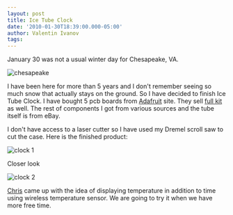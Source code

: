 ```yaml
---
layout: post
title: Ice Tube Clock
date: '2010-01-30T18:39:00.000-05:00'
author: Valentin Ivanov
tags:
---
```

January 30 was not a usual winter day for Chesapeake, VA.

![chesapeake](https://4.bp.blogspot.com/-qb65hzDkK7c/ToOg7YIgO8I/AAAAAAAAAJY/-vfDYlCpX30/s1600/chesapeake.jpg)

I have been here for more than 5 years and I don't remember seeing so much snow that actually stays on the ground. So I have decided to finish Ice Tube Clock. I have bought 5 pcb boards from [Adafruit](https://www.adafruit.com/index.php?main_page=product_info&amp;cPath=39&amp;products_id=195) site. They sell [full kit](https://www.adafruit.com/index.php?main_page=product_info&amp;cPath=39&amp;products_id=194) as well. The rest of components I got from various sources and the tube itself is from eBay.

I don't have access to a laser cutter so I have used my Dremel scroll saw to cut the case. Here is the finished product:

![clock 1](https://1.bp.blogspot.com/-ncUEi08e2v4/ToOhSQA0rNI/AAAAAAAAAJc/HR_JbcNwNrY/s1600/clock1.jpg)

Closer look

![clock 2](https://1.bp.blogspot.com/-2bWncmG5-34/ToOhlTQ2dxI/AAAAAAAAAJg/EZfjsuBeqj4/s1600/clock2.jpg)

[Chris](https://www.threadabort.com/) came up with the idea of displaying temperature in addition to time using wireless temperature sensor. We are going to try it when we have more free time.